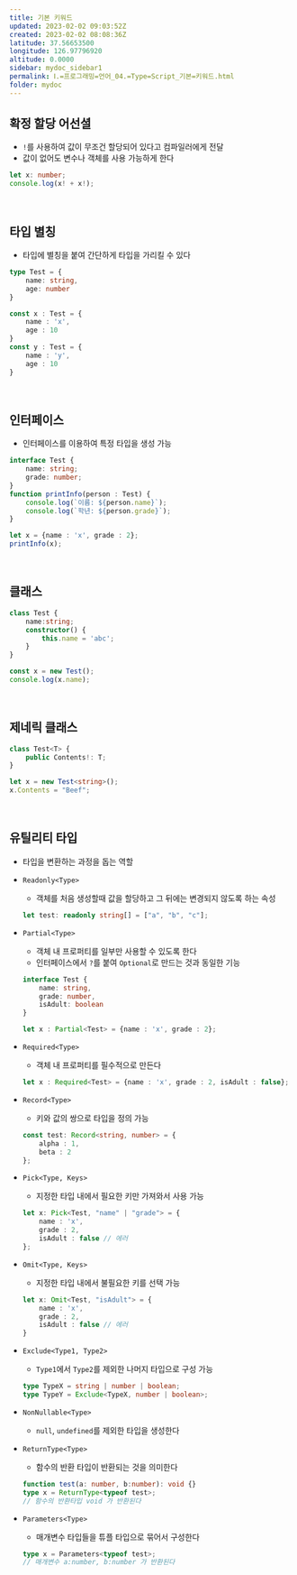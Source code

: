 ```yaml
---
title: 기본 키워드
updated: 2023-02-02 09:03:52Z
created: 2023-02-02 08:08:36Z
latitude: 37.56653500
longitude: 126.97796920
altitude: 0.0000
sidebar: mydoc_sidebar1
permalink: Ⅰ.=프로그래밍=언어_04.=Type=Script_기본=키워드.html
folder: mydoc
---
```


## 확정 할당 어선셜
- `!`를 사용하여 값이 무조건 할당되어 있다고 컴파일러에게 전달
- 값이 없어도 변수나 객체를 사용 가능하게 한다

```typescript
let x: number;
console.log(x! + x!);
```

<br>

## 타입 별칭
- 타입에 별칭을 붙여 간단하게 타입을 가리킬 수 있다

```typescript
type Test = {
	name: string,
	age: number
}

const x : Test = {
	name : 'x',
	age : 10
}
const y : Test = {
	name : 'y',
	age : 10
}
```

<br>

## 인터페이스
- 인터페이스를 이용하여 특정 타입을 생성 가능

```typescript
interface Test {
	name: string;
	grade: number;
}
function printInfo(person : Test) {
	console.log(`이름: ${person.name}`);
	console.log(`학년: ${person.grade}`);
}

let x = {name : 'x', grade : 2};
printInfo(x);
```

<br>

## 클래스

```typescript
class Test {
	name:string;
	constructor() {
		this.name = 'abc';
	}
}

const x = new Test();
console.log(x.name);
```

<br>

## 제네릭 클래스

```typescript
class Test<T> {
	public Contents!: T;
}

let x = new Test<string>();
x.Contents = "Beef";
```

<br>

## 유틸리티 타입
- 타입을 변환하는 과정을 돕는 역할
- `Readonly<Type>`
	- 객체를 처음 생성할때 값을 할당하고 그 뒤에는 변경되지 않도록 하는 속성

	```typescript
	let test: readonly string[] = ["a", "b", "c"];
	```

- `Partial<Type>`
	- 객체 내 프로퍼티를 일부만 사용할 수 있도록 한다
	- 인터페이스에서 `?`를 붙여 `Optional`로 만드는 것과 동일한 기능

	```typescript
	interface Test {
		name: string,
		grade: number,
		isAdult: boolean
	}

	let x : Partial<Test> = {name : 'x', grade : 2};
	```

- `Required<Type>`
	- 객체 내 프로퍼티를 필수적으로 만든다

	```typescript
	let x : Required<Test> = {name : 'x', grade : 2, isAdult : false};
	```
	
- `Record<Type>`
	- 키와 값의 쌍으로 타입을 정의 가능

	```typescript
	const test: Record<string, number> = {
		alpha : 1,
		beta : 2
	};
	```

- `Pick<Type, Keys>`
	- 지정한 타입 내에서 필요한 키만 가져와서 사용 가능

	```typescript
	let x: Pick<Test, "name" | "grade"> = {
		name : 'x',
		grade : 2,
		isAdult : false // 에러
	};
	```

- `Omit<Type, Keys>`
	- 지정한 타입 내에서 불필요한 키를 선택 가능

	```typescript
	let x: Omit<Test, "isAdult"> = {
		name : 'x',
		grade : 2,
		isAdult : false // 에러
	}
	```

- `Exclude<Type1, Type2>`
	- `Type1`에서 `Type2`를 제외한 나머지 타입으로 구성 가능

	```typescript
	type TypeX = string | number | boolean;
	type TypeY = Exclude<TypeX, number | boolean>;
	```

- `NonNullable<Type>`
	- `null`, `undefined`를 제외한 타입을 생성한다
- `ReturnType<Type>`
	- 함수의 반환 타입이 반환되는 것을 의미한다

	```typescript
	function test(a: number, b:number): void {}
	type x = ReturnType<typeof test>;
	// 함수의 반환타입 void 가 반환된다
	```

- `Parameters<Type>`
	- 매개변수 타입들을 튜플 타입으로 묶어서 구성한다

	```typescript
	type x = Parameters<typeof test>;
	// 매개변수 a:number, b:number 가 반환된다
	```
